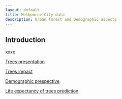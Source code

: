 ```yaml
---
layout: default
title: Melbourne City data
description: Urban forest and Demographic aspects
---
```



## Introduction

xxxx


[Trees presentation](./PAGE1.html)

[Trees impact](./PAGE-Vera.html)

[Demographic prespective](./PAGE-Gi.html)

[Life expectancy of trees prediction](./PAGE-Pred.html)


